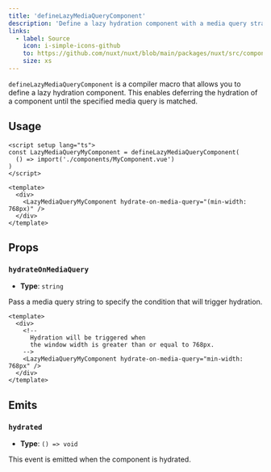 ```yaml
---
title: 'defineLazyMediaQueryComponent'
description: 'Define a lazy hydration component with a media query strategy.'
links:
  - label: Source
    icon: i-simple-icons-github
    to: https://github.com/nuxt/nuxt/blob/main/packages/nuxt/src/components/plugins/lazy-hydration-macro-transform.ts
    size: xs
---
```


`defineLazyMediaQueryComponent` is a compiler macro that allows you to define a lazy hydration component. This enables deferring the hydration of a component until the specified media query is matched.

## Usage

```vue
<script setup lang="ts">
const LazyMediaQueryMyComponent = defineLazyMediaQueryComponent(
  () => import('./components/MyComponent.vue')
)
</script>

<template>
  <div>
    <LazyMediaQueryMyComponent hydrate-on-media-query="(min-width: 768px)" />
  </div>
</template>
```

## Props

### `hydrateOnMediaQuery`

- **Type**: `string`

Pass a media query string to specify the condition that will trigger hydration.

```vue
<template>
  <div>
    <!--
      Hydration will be triggered when
      the window width is greater than or equal to 768px.
    -->
    <LazyMediaQueryMyComponent hydrate-on-media-query="min-width: 768px" />
  </div>
</template>
```

## Emits

### `hydrated`

- **Type**: `() => void`

This event is emitted when the component is hydrated.
